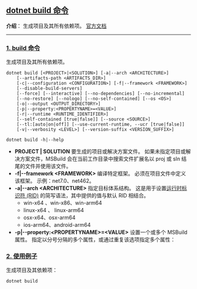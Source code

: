 ﻿## [dotnet build 命令](#)
**介绍**： 生成项目及其所有依赖项。 [官方文档](https://learn.microsoft.com/zh-cn/dotnet/core/tools/dotnet-build)

-----

### [1. build 命令](#)
生成项目及其所有依赖项。
```shell
dotnet build [<PROJECT>|<SOLUTION>] [-a|--arch <ARCHITECTURE>]
    [--artifacts-path <ARTIFACTS_DIR>]
    [-c|--configuration <CONFIGURATION>] [-f|--framework <FRAMEWORK>]
    [--disable-build-servers]
    [--force] [--interactive] [--no-dependencies] [--no-incremental]
    [--no-restore] [--nologo] [--no-self-contained] [--os <OS>]
    [-o|--output <OUTPUT_DIRECTORY>]
    [-p|--property:<PROPERTYNAME>=<VALUE>]
    [-r|--runtime <RUNTIME_IDENTIFIER>]
    [--self-contained [true|false]] [--source <SOURCE>]
    [--tl:[auto|on|off]] [--use-current-runtime, --ucr [true|false]]
    [-v|--verbosity <LEVEL>] [--version-suffix <VERSION_SUFFIX>]

dotnet build -h|--help
```

* **PROJECT | SOLUTION** 要生成的项目或解决方案文件。 如果未指定项目或解决方案文件，MSBuild 会在当前工作目录中搜索文件扩展名以 proj 或 sln 结尾的文件并使用该文件。
* **-f|--framework \<FRAMEWORK\>** 编译特定框架。 必须在项目文件中定义该框架。 示例：net7.0、net462。
* **-a|--arch \<ARCHITECTURE\>** 指定目标体系结构。 这是用于设置[运行时标识符 (RID)](https://learn.microsoft.com/zh-cn/dotnet/core/rid-catalog) 的简写语法，其中提供的值与默认 RID 相结合。
  * win-x64 、win-x86、win-arm64
  * linux-x64 、 linux-arm64
  * osx-x64、osx-arm64
  * ios-arm64、android-arm64
* **-p|--property:\<PROPERTYNAME\>=\<VALUE\>** 设置一个或多个 MSBuild 属性。 指定以分号分隔的多个属性，或通过重复该选项指定多个属性：

### [2. 使用例子](#)
生成项目及其依赖项：
```shell
dotnet build
```